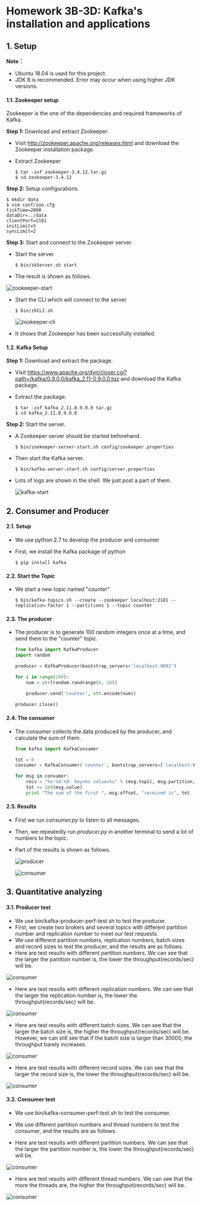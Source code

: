 # Homework 3B-3D: Kafka's installation and applications

## 1. Setup 

**Note：**

- Ubuntu 18.04 is used for this project.
- JDK 8 is recommended. Error may occur when using higher JDK versions.

#### 1.1. Zookeeper setup

Zookeeper is the one of the dependencies and required frameworks of Kafka. 

**Step 1:** Download and extract Zookeeper.

-  Visit <http://zookeeper.apache.org/releases.html> and download the Zookeeper installation package.

- Extract Zookeeper

  ```shell
  $ tar -zxf zookeeper-3.4.12.tar.gz
  $ cd zookeeper-3.4.12
  ```

**Step 2:** Setup configurations.

```shell
$ mkdir data
$ vim conf/zoo.cfg
tickTime=2000
dataDir=../data
clientPort=2181
initLimit=5
syncLimit=2
```

**Step 3:** Start and connect to the Zookeeper server.

- Start the server

  ```shell
  $ bin/zkServer.sh start
  ```

- The result is shown as follows.

![zookeeper-start](../image/zkStart.png)

- Start the CLI which will connect to the server

  ```shell
  $ bin/zkCLI.sh 
  ```

  ![zookeeper-cli](../image/zkcli.png)

- It shows that Zookeeper has been successfully installed.

#### 1.2. Kafka Setup

**Step 1:** Download and extract the package.

- Visit <https://www.apache.org/dyn/closer.cgi?path=/kafka/0.9.0.0/kafka_2.11-0.9.0.0.tgz> and download the Kafka package.

- Extract the package.

  ```shell
  $ tar -zxf kafka_2.11.0.9.0.0 tar.gz
  $ cd kafka_2.11.0.9.0.0
  ```

**Step 2:** Start the server.

- A Zookeeper server should be started beforehand.

  ```shell
  $ bin/zookeeper-server-start.sh config/zookeeper.properties
  ```

- Then start the Kafka server.

  ```shell
  $ bin/kafka-server-start.sh config/server.properties
  ```

- Lots of logs are shown in the shell. We just post a part of them.

  ![kafka-start](../image/kfstart.png)



## 2. Consumer and Producer

#### 2.1. Setup

- We use python 2.7 to develop the producer and consumer

- First, we install the Kafka package of python

  ```shell
  $ pip install kafka
  ```

#### 2.2. Start the *Topic*

- We start a new topic named "counter"

  ```shell
  $ bin/kafka-topics.sh --create --zookeeper localhost:2181 --replication-factor 1 --partitions 1 --topic counter
  ```

#### 2.3. The producer

- The producer is to generate 100 random integers once at a time, and send them to the "counter" topic.

  ```python
  from kafka import KafkaProducer
  import random

  producer = KafkaProducer(bootstrap_servers='localhost:9092')

  for i in range(100):
      num = str(random.randrange(0, 10))

      producer.send('counter', str.encode(num))

  producer.close()
  ```

#### 2.4. The consumer

- The consumer collects the data produced by the producer, and calculate the sum of them.

  ```python
  from kafka import KafkaConsumer

  tot = 0
  consumer = KafkaConsumer('counter', bootstrap_servers=['localhost:9092'])

  for msg in consumer:
      recv = "%s:%d:%d: key=%s value=%s" % (msg.topic, msg.partition, msg.offset, msg.key, msg.value)
      tot += int(msg.value)
      print "The sum of the first ", msg.offset, "received is", tot
  ```

#### 2.5. Results

- First we run *consumer.py* to listen to all messages.

- Then, we repeatedly run *producer.py* in another terminal to send a lot of numbers to the topic.

- Part of the results is shown as follows.

  ![producer](../image/producer.png)

  ![consumer](../image/consumer.png)



## 3. Quantitative analyzing

#### 3.1. Producer test

- We use bin/kafka-producer-perf-test.sh to test the producer.
- First, we create two brokers and several topics with different partition number and replication number to meet our test requests.
- We use different partition numbers, replication numbers, batch sizes and record sizes to test the producer, and the results are as follows.
- Here are test results with different partition numbers. We can see that the larger the partition number is, the lower the throughput(records/sec) will be.

![consumer](../image/producer-partition-test.jpg)

- Here are test results with different replication numbers. We can see that the larger the replication number is, the lower the throughput(records/sec) will be.

![consumer](../image/producer-replication-test.jpg)

- Here are test results with different batch sizes. We can see that the larger the batch size is, the higher the throughput(records/sec) will be. However, we can still see that if the batch size is larger than 30000, the throughput barely increases.

![consumer](../image/producer-batchsize-test.jpg)

- Here are test results with different record sizes. We can see that the larger the record size is, the lower the throughput(records/sec) will be.

![consumer](../image/producer-recordsize-test.jpg)

#### 3.2. Consumer test

- We use bin/kafka-consumer-perf-test.sh to test the consumer.

- We use different partition numbers and thread numbers to test the consumer, and the results are as follows.

- Here are test results with different partition numbers. We can see that the larger the partition number is, the lower the throughput(records/sec) will be.

![consumer](../image/consumer-partition-test.jpg)

- Here are test results with different thread numbers. We can see that the more the threads are, the higher the throughput(records/sec) will be.

![consumer](../image/consumer-threads-test.jpg)

